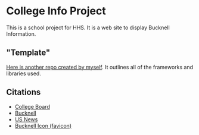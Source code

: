 # College Info Project

This is a school project for HHS. It is a web site to display Bucknell Information.

## "Template"

[Here is another repo created by myself](https://github.com/parmort/express_js).
It outlines all of the frameworks and libraries used.

## Citations

- [College Board](https://bigfuture.collegeboard.org/college-university-search/bucknell-university)
- [Bucknell](https//www.bucknell.edu)
- [US News](https://www.usnews.com/best-colleges/bucknell-university-3238)
- [Bucknell Icon (favicon)](icons.duckduckgo.com/ip2/www.bucknell.edu.ico)
